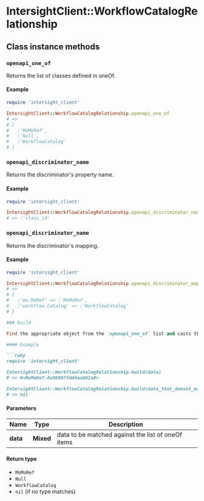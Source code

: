 # IntersightClient::WorkflowCatalogRelationship

## Class instance methods

### `openapi_one_of`

Returns the list of classes defined in oneOf.

#### Example

```ruby
require 'intersight_client'

IntersightClient::WorkflowCatalogRelationship.openapi_one_of
# =>
# [
#   :'MoMoRef',
#   :'Null',
#   :'WorkflowCatalog'
# ]
```

### `openapi_discriminator_name`

Returns the discriminator's property name.

#### Example

```ruby
require 'intersight_client'

IntersightClient::WorkflowCatalogRelationship.openapi_discriminator_name
# => :'class_id'
```

### `openapi_discriminator_name`

Returns the discriminator's mapping.

#### Example

```ruby
require 'intersight_client'

IntersightClient::WorkflowCatalogRelationship.openapi_discriminator_mapping
# =>
# {
#   :'mo.MoRef' => :'MoMoRef',
#   :'workflow.Catalog' => :'WorkflowCatalog'
# }

### build

Find the appropriate object from the `openapi_one_of` list and casts the data into it.

#### Example

```ruby
require 'intersight_client'

IntersightClient::WorkflowCatalogRelationship.build(data)
# => #<MoMoRef:0x00007fdd4aab02a0>

IntersightClient::WorkflowCatalogRelationship.build(data_that_doesnt_match)
# => nil
```

#### Parameters

| Name | Type | Description |
| ---- | ---- | ----------- |
| **data** | **Mixed** | data to be matched against the list of oneOf items |

#### Return type

- `MoMoRef`
- `Null`
- `WorkflowCatalog`
- `nil` (if no type matches)

